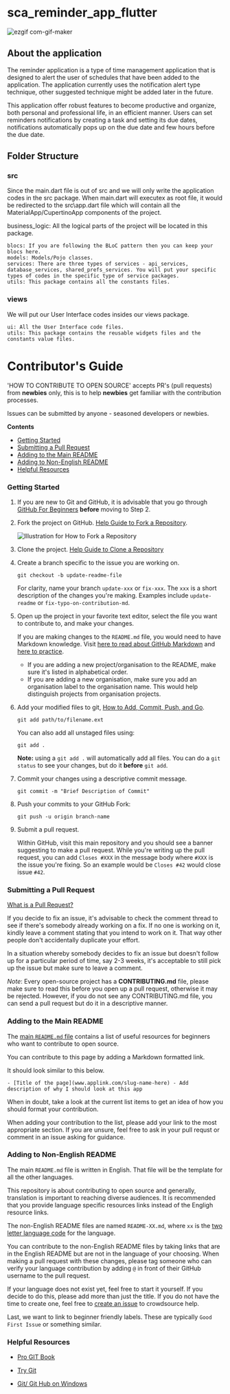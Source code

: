 # sca_reminder_app_flutter
![ezgif com-gif-maker](https://user-images.githubusercontent.com/32166619/115328615-c2c13c00-a188-11eb-91fb-6b9037f97211.png)

## About the application
The reminder application is a type of time management application that is designed to alert the user of schedules that have been added to the application. The application currently uses the notification alert type technique, other suggested technique might be added later in the future.

This application offer robust features to become productive and organize, both personal and professional life, in an efficient manner. Users can set reminders notifications by creating a task and setting its due dates, notifications automatically pops up on the due date and few hours before the due date. 

## Folder Structure

### src

Since the main.dart file is out of src and we will only write the application codes in the src package. When main.dart will executex as root file, it would be redirected to the src\app.dart file which will contain all the MaterialApp/CupertinoApp components of the project.

business_logic: All the logical parts of the project will be located in this package.

    blocs: If you are following the BLoC pattern then you can keep your blocs here.
    models: Models/Pojo classes.
    services: There are three types of services - api_services, database_services, shared_prefs_services. You will put your specific types of codes in the specific type of service packages.
    utils: This package contains all the constants files.

### views

We will put our User Interface codes insides our views package.

    ui: All the User Interface code files.
    utils: This package contains the reusable widgets files and the constants value files.

# Contributor's Guide

'HOW TO CONTRIBUTE TO OPEN SOURCE' accepts PR's (pull requests) from **newbies**
only, this is to help **newbies** get familiar with the contribution processes.

Issues can be submitted by anyone - seasoned developers or newbies.

**Contents**

- [Getting Started](#getting-started)
- [Submitting a Pull Request](#submitting-a-pull-request)
- [Adding to the Main README](#adding-to-the-main-readme)
- [Adding to Non-English README](#adding-to-non-english-readme)
- [Helpful Resources](#helpful-resources)

### Getting Started

1.  If you are new to Git and GitHub, it is advisable that you go through
    [GitHub For Beginners](http://readwrite.com/2013/09/30/understanding-github-a-journey-for-beginners-part-1/)
    **before** moving to Step 2.

2.  Fork the project on GitHub.
    [Help Guide to Fork a Repository](https://help.github.com/en/articles/fork-a-repo/).

    ![Illustration for How to Fork a Repository](https://hisham.hm/img/posts/github-fork.png)

3.  Clone the project.
    [Help Guide to Clone a Repository](https://help.github.com/en/articles/cloning-a-repository)

4.  Create a branch specific to the issue you are working on.

    ```shell
    git checkout -b update-readme-file
    ```

    For clarity, name
    your branch `update-xxx` or `fix-xxx`. The `xxx` is a short
    description of the changes you're making. Examples include `update-readme` or
    `fix-typo-on-contribution-md`.

5.  Open up the project in your favorite text editor, select the file you want
    to contribute to, and make your changes.

    If you are making changes to the `README.md` file, you would need to have
    Markdown knowledge. Visit
    [here to read about GitHub Markdown](https://guides.github.com/features/mastering-markdown/)
    and
    [here to practice](http://www.markdowntutorial.com/).

    *   If you are adding a new project/organisation to the README, make sure
        it's listed in alphabetical order.
    *   If you are adding a new organisation, make sure you add an organisation
        label to the organisation name. This would help distinguish projects
        from organisation projects.

6.  Add your modified
    files to git, [How to Add, Commit, Push, and Go](http://readwrite.com/2013/10/02/github-for-beginners-part-2/).

    ```shell
    git add path/to/filename.ext
    ```

    You can also add all unstaged files using:

    ```shell
    git add .
    ```

    **Note:** using a `git add .` will automatically add all files. You can do a
    `git status` to see your changes, but do it **before** `git add`.

6.  Commit your changes using a descriptive commit message.

    ```shell
    git commit -m "Brief Description of Commit"
    ```

7.  Push your commits to your GitHub Fork:

    ```shell
    git push -u origin branch-name
    ```

8.  Submit a pull request.

    Within GitHub, visit this main repository and you should see a banner
    suggesting to make a pull request. While you're writing up the pull
    request, you can add `Closes #XXX` in the message body where `#XXX` is the
    issue you're fixing. So an example would be `Closes #42` would close issue
    `#42`.

### Submitting a Pull Request

[What is a Pull Request?](https://yangsu.github.io/pull-request-tutorial/)

If you decide to fix an issue, it's advisable to check the comment thread to see if there's somebody already working on a fix. If no one is working on it, kindly leave a comment stating that you intend to work on it. That way
other people don't accidentally duplicate your effort.

In a situation whereby somebody decides to fix an issue but doesn't follow up
for a particular period of time, say 2-3 weeks, it's acceptable to still pick
up the issue but make sure to leave a comment.

*Note*: Every open-source project has a **CONTRIBUTING.md** file, please make
sure to read this before you open up a pull request, otherwise it may be
rejected. However, if you do not see any CONTRIBUTING.md file, you can send a
pull request but do it in a descriptive manner.

### Adding to the Main README

The
[main `README.md` file](https://github.com/freeCodeCamp/how-to-contribute-to-open-source/blob/master/README.md)
contains a list of useful resources for beginners who want to contribute to
open source.

You can contribute to this page by adding a Markdown formatted link.

It should look similar to this below.

```
- [Title of the page](www.applink.com/slug-name-here) - Add description of why I should look at this app
```

When in doubt, take a look at the current list items to get an idea of how you should format your contribution.

When adding your contribution to the list, please add your link to the most appropriate section. If you are unsure, feel free to ask in your pull requst or comment in an issue asking for guidance.

### Adding to Non-English README

The main `README.md` file is written in English. That file will be the template for all the other languages.

This repository is about contributing to open source and generally, translation is important to reaching diverse audiences. It is recommended that you provide language specific resources links instead of the Engligh resource links.

The non-English README files are named `README-XX.md`, where `xx` is the
[two letter language code](https://en.wikipedia.org/wiki/List_of_ISO_639-1_codes)
for the language.

You can contribute to the non-English README files by taking links that are in the English README but are not in the language of your choosing. When making a pull request with these changes, please tag someone who can verify your language contribution by adding `@` in front of their GitHub username to the pull request.

If your language does not exist yet, feel free to start it yourself. If you decide to do this, please add more than just the title. If you do not have the time to create one, feel free to
[create an issue](https://github.com/freeCodeCamp/how-to-contribute-to-open-source/issues/new/choose)
to crowdsource help.

Last, we want to link to beginner friendly labels. These are typically `Good First Issue` or something similar.

### Helpful Resources

- [Pro GIT Book](https://git-scm.com/book/en/v2)

- [Try Git](https://try.github.io/)

- [Git/ Git Hub on Windows](https://www.youtube.com/watch?v=J_Clau1bYco)
